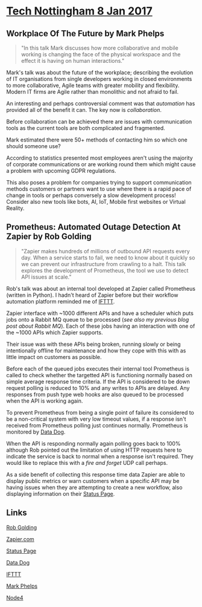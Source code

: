# [Tech Nottingham 8 Jan 2017](https://www.technottingham.com/events/tech-nottingham-january-2018)

## Workplace Of The Future by Mark Phelps

> "In this talk Mark discusses how more collaborative and mobile working is changing the face of the physical workspace and the effect it is having on human interactions."

Mark's talk was about the future of the workplace; describing the evolution of IT organisations from single developers working in closed environments to more collaborative, Agile teams with greater mobility and flexibility. Modern IT firms are Agile rather than monolithic and not afraid to fail.

An interesting and perhaps controversial comment was that _automation_ has provided all of the benefit it can. The key now is _collaboration_.

Before collaboration can be achieved there are issues with communication tools as the current tools are both complicated and fragmented.

Mark estimated there were 50+ methods of contacting him so which one should someone use?

According to statistics presented most employees aren't using the majority of corporate communications or are working round them which might cause a problem with upcoming GDPR regulations.

This also poses a problem for companies trying to support communication methods customers or partners want to use where there is a rapid pace of change in tools or perhaps conversely a slow development process! Consider also new tools like bots, AI, IoT, Mobile first websites or Virtual Reality.

## Prometheus: Automated Outage Detection At Zapier by Rob Golding

> "Zapier makes hundreds of millions of outbound API requests every day. When a service starts to fail, we need to know about it quickly so we can prevent our infrastructure from crawling to a halt. This talk explores the development of Prometheus, the tool we use to detect API issues at scale."

Rob's talk was about an internal tool developed at Zapier called Prometheus (written in Python). I hadn't heard of Zapier before but their workflow automation platform reminded me of [IFTTT](https://ifttt.com/).

Zapier interface with ~1000 different APIs and have a scheduler which puts jobs onto a Rabbit MQ queue to be processed (_see also my previous blog post about Rabbit MQ_). Each of these jobs having an interaction with one of the ~1000 APIs which Zapier supports.

Their issue was with these APIs being broken, running slowly or being intentionally offline for maintenance and how they cope with this with as little impact on customers as possible.

Before each of the queued jobs executes their internal tool Prometheus is called to check whether the targetted API is functioning normally based on simple average response time criteria. If the API is considered to be down request polling is reduced to 10% and any writes to APIs are delayed. Any responses from push type web hooks are also queued to be processed when the API is working again.

To prevent Prometheus from being a single point of failure its considered to be a non-critical system with very low timeout values, if a response isn't received from Prometheus polling just continues normally. Prometheus is monitored by [Data Dog](https://www.datadoghq.com/).

When the API is responding normally again polling goes back to 100% although Rob pointed out the limitation of using HTTP requests here to indicate the service is back to normal when a response isn't required. They would like to replace this with a _fire and forget_ UDP call perhaps.

As a side benefit of collecting this response time data Zapier are able to display public metrics or warn customers when a specific API may be having issues when they are attempting to create a new workflow, also displaying information on their [Status Page](https://www.statuspage.io/).

## Links

[Rob Golding](http://twitter.com/robgolding63)

[Zapier.com](https://zapier.com/)

[Status Page](https://www.statuspage.io/)

[Data Dog](https://www.datadoghq.com/)

[IFTTT](https://ifttt.com/)

[Mark Phelps](http://twitter.com/markp894)

[Node4](https://www.node4.co.uk/)
